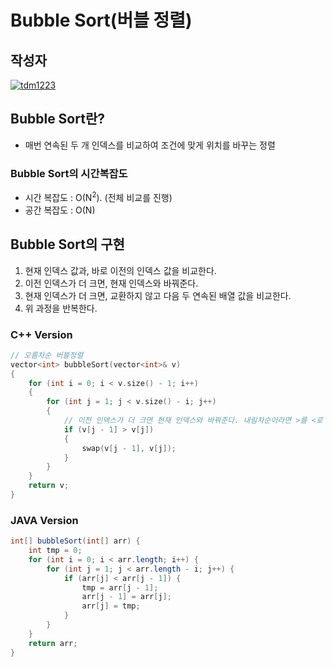 # **Bubble Sort(버블 정렬)**

## 작성자
[![tdm1223](https://avatars1.githubusercontent.com/u/21440957?s=100&v=4)](https://github.com/tdm1223)

## Bubble Sort란?
- 매번 연속된 두 개 인덱스를 비교하여 조건에 맞게 위치를 바꾸는 정렬

### Bubble Sort의 시간복잡도
- 시간 복잡도 : O(N<sup>2</sup>). (전체 비교를 진행)
- 공간 복잡도 : O(N)

## Bubble Sort의 구현
1. 현재 인덱스 값과, 바로 이전의 인덱스 값을 비교한다.
2. 이전 인덱스가 더 크면, 현재 인덱스와 바꿔준다.
3. 현재 인덱스가 더 크면, 교환하지 않고 다음 두 연속된 배열 값을 비교한다.
4. 위 과정을 반복한다.

### C++ Version
```cpp
// 오름차순 버블정렬
vector<int> bubbleSort(vector<int>& v)
{
	for (int i = 0; i < v.size() - 1; i++)
	{
		for (int j = 1; j < v.size() - i; j++)
		{
			// 이전 인덱스가 더 크면 현재 인덱스와 바꿔준다. 내림차순이라면 >를 <로 바꾼다
			if (v[j - 1] > v[j]) 
			{
				swap(v[j - 1], v[j]);
			}
		}
	}
	return v;
}
```

### JAVA Version
```java
int[] bubbleSort(int[] arr) {
	int tmp = 0;
	for (int i = 0; i < arr.length; i++) {
		for (int j = 1; j < arr.length - i; j++) {
			if (arr[j] < arr[j - 1]) {
				tmp = arr[j - 1];
				arr[j - 1] = arr[j];
				arr[j] = tmp;
			}
		}
	}
	return arr;
}
```
